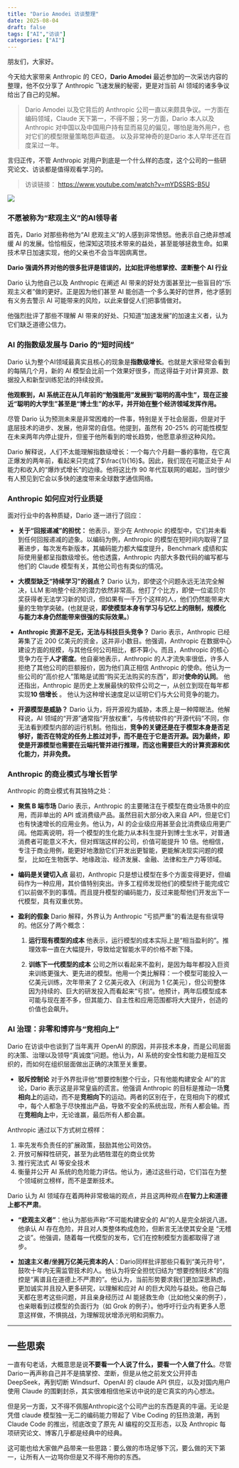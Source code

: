 ```yaml
---
title: "Dario Amodei 访谈整理"
date: 2025-08-04
draft: false
tags: ["AI","访谈"]
categories: ["AI"]
---
```


朋友们，大家好。

今天给大家带来 Anthropic 的 CEO，**Dario Amodei** 最近参加的一次采访内容的整理，他不仅分享了 Anthropic 飞速发展的秘密，更是对当前 AI 领域的诸多争议给出了自己的见解。 

> Dario Amodei 以及它背后的 Anthropic 公司一直以来颇具争议。一方面在编码领域，Claude 天下第一，不得不服；另一方面，Dario 本人以及 Anthropic 对中国以及中国用户持有显而易见的偏见，哪怕是海外用户，也对它们的模型限量策略怨声载道。 以及非常神奇的是Dario 本人早年还在百度呆过一年。 

言归正传，不管 Anthropic 对用户到底是一个什么样的态度，这个公司的一些研究论文、访谈都是值得观看学习的。 


> 访谈链接： https://www.youtube.com/watch?v=mYDSSRS-B5U 

![](https://raw.githubusercontent.com/DylanDDeng/image/main/CleanShot%202025-08-04%20at%2012.09.33%402x.png)

### 不愿被称为“悲观主义”的AI领导者 

首先，Dario 对那些称他为“AI 悲观主义”的人感到非常愤怒。他表示自己绝非想减缓 AI 的发展。恰恰相反，他深知这项技术带来的益处，甚至能够拯救生命。如果技术早日加速实现，他的父亲也不会当年因病离世。  

**Dario 强调外界对他的很多批评是错误的，比如批评他想掌控、垄断整个 AI 行业** 

Dario 认为他自己以及 Anthropic 在阐述 AI 带来的好处方面甚至比一些盲目的“乐观主义者”做的更好。正是因为他们甚至 AI 能创造一个多么美好的世界，他才感到有义务去警示 AI 可能带来的风险，以此来督促人们把事情做对。 

他强烈批评了那些不理解 AI 带来的好处、只知道“加速发展”的加速主义者，认为它们缺乏道德公信力。 

### AI 的指数级发展与 Dario 的“短时间线” 

Dario 认为整个AI领域最真实且核心的现象是**指数级增长**。也就是大家经常会看到的每隔几个月，新的 AI 模型会比前一个效果好很多，而这得益于对计算资源、数据投入和新型训练犯法的持续投资。

**他观察到，AI 系统正在从几年前的“勉强能用”发展到“聪明的高中生”，现在正接近“聪明的大学生”甚至是“博士生”的水平，并开始在整个经济领域发挥作用。** 

尽管 Dario 认为预测未来是非常困难的一件事，特别是关于社会层面，但是对于底层技术的进步、发展，他非常的自信。他提到，虽然有 20-25% 的可能性模型在未来两年内停止提升，但鉴于他所看到的增长趋势，他愿意承担这种风险。

Dario 解释说，人们不太能理解指数级增长：一个每六个月翻一番的事物，在它真正爆发的两年前，看起来只完成了$\frac{1}{16}$。因此，我们现在可能正处于 AI 能力和收入的“爆炸式增长”的边缘。他将这比作 90 年代互联网的崛起，当时很少有人预见到它会以多快的速度带来全球数字通信网络。 

### Anthropic 如何应对行业质疑 

面对行业中的各种质疑，Dario 逐一进行了回应： 

* **关于“回报递减”的担忧：** 他表示，至少在 Anthropic 的模型中，它们并未看到任何回报递减的迹象。以编码为例，Anthropic 的模型在短时间内取得了显著进步，每次发布新版本，其编码能力都大幅度提升，Benchmark 成绩和实际使用量都呈指数级增长。他也透露，Anthropic 内部大多数代码的编写都与他们的 Claude 模型有关，其他公司也有类似的情况。 

* **大模型缺乏“持续学习”的弱点？** Dario 认为，即使这个问题永远无法完全解决，LLM 影响整个经济的潜力依然非常高。他打了个比方，即使一位诺贝尔奖获得者无法学习新的知识，但如果有一千万个这样的人，他们仍然能带来大量的生物学突破。(也就是说，**即使模型本身有学习与记忆上的限制，规模化与能力本身仍然能带来很强的实际效果。**)  

* **Anthropic 资源不足无，无法与科技巨头竞争？** Dario 表示，Anthropic 已经筹集了近 200 亿美元的资金，这并非小数目。他强调，Anthropic 在数据中心建设方面的规模，与其他任何公司相比，都不算小。而且，Anthropic 的核心竞争力在于**人才密度**。他自豪地表示，Anthropic 的人才流失率很低，许多人拒绝了其他公司的巨额报价，因为他们真正相信 Anthropic 的使命。他认为一些公司的“高价挖人”策略是试图“购买无法购买的东西”，即对**使命的认同**。 他还指出，Anthropic 是历史上发展最快的软件公司之一，从创立到现在每年都实现**10 倍增长** 。 他认为这种增长速度足以证明它们与大公司竞争的能力。 

* **开源模型是威胁？** Dario 认为，将开源视为威胁，本质上是一种障眼法。他解释说，AI 领域的“开源”通常指“开放权重”，与传统软件的“开源代码”不同，你无法看到模型内部的运行机制。他指出，**竞争的关键还是在于模型本身是否足够好，能否在特定的任务上胜过对手，而不是在于它是否开源。因为最终，即使是开源模型也需要在云端托管并进行推理，而这也需要巨大的计算资源和优化能力，并非免费。** 

### Anthropic 的商业模式与增长哲学 

Anthropic 的商业模式有其独特之处： 

* **聚焦 B 端市场** Dario 表示，Anthropic 的主要赌注在于模型在商业场景中的应用，而非单出的 API 或消费级产品。虽然目前大部分收入来自 API，但是它们也有快速增长的应用业务。他认为，AI 的企业级应用甚至会比消费级应用更广阔。他距离说明，将一个模型的生化能力从本科生提升到博士生水平，对普通消费者可能意义不大，但对辉瑞这样的公司，价值可能提升 10 倍。他相信，专注于商业用例，能更好地激励它们开发出更智能，更能解决现实问题的模型， 比如在生物医学、地缘政治、经济发展、金融、法律和生产力等领域。 

* **编码是关键切入点** 最初，Anthropic 只是想让模型在多个方面变得更好，但编码作为一种应用，其价值特别突出。许多工程师发现他们的模型终于能完成它们以前做不到的事情。而且提升模型的编码能力，反过来能帮他们开发出下一代模型，具有双重优势。 

* **盈利的假象** Dario 解释，外界认为 Anthropic “亏损严重”的看法是有些误导的。他区分了两个概念：

	1. **运行现有模型的成本** 他表示，运行模型的成本实际上是“相当盈利的”。推理效率一直在大幅提升，导致给定智能水平的价格不断下降。 
    
    2. **训练下一代模型的成本** 公司之所以看起来不盈利，是因为每年都投入巨资来训练更强大、更先进的模型。他用一个类比解释：一个模型可能投入一亿美元训练，次年带来了 2 亿美元收入（利润为 1 亿美元），但公司整体因为持续的、巨大的研发投入而看起来“亏损”。他预计，两年后模型成本可能与现在差不多，但其能力、自主性和应用范围都将大大提升，创造的价值也会飙升。
    
### AI 治理：非零和博弈与“竞相向上” 

Dario 在访谈中也谈到了当年离开 OpenAI 的原因，并非技术本身，而是公司层面的决策、治理以及领导“真诚度”问题。他认为，AI 系统的安全性和能力是相互交织的，而如何在组织层面做出正确的决策至关重要。

* **驳斥控制论** 对于外界批评他“想要控制整个行业，只有他能构建安全 AI”的言论，Dario 表示这是非常皇庙的谎言。他强调 Anthropic 的目标是推动一场**竞相向上**的运动，而不是**竞相向下**的运动。两者的区别在于，在竞相向下的模式中，每个人都急于尽快推出产品，导致不安全的系统出现，所有人都会输。而在**竞相向上**中，无论谁赢，最后所有人都会赢。

Anthropic 通过以下方式树立榜样： 

1. 率先发布负责任的扩展政策，鼓励其他公司效仿。 
2. 开放可解释性研究，甚至为此牺牲潜在的商业优势 
3. 推行宪法式 AI 等安全技术 
4. 衡量并公开 AI 系统的危险能力评估。他认为，通过这些行动，它们旨在为整个领域树立榜样，而不是垄断技术。

Dario 认为 AI 领域存在着两种非常极端的观点，并且这两种观点**在智力上和道德上都不严肃**。 

*  **“悲观主义者”**：他认为那些声称“不可能构建安全的 AI”的人是完全胡说八道。他承认 AI 存在危险，并且对人类整体构成危险，但断言无法使其安全是 “无稽之谈”。他强调，随着每一代模型的发布，它们在控制模型方面都取得了进步。 
    
* **加速主义者/坐拥万亿美元资本的人**：Dario同样批评那些只看到“美元符号”，鼓吹十年内无需监管技术的人。他认为将安全担忧归结为“想要控制技术”的指控是“离谱且在道德上不严肃的”。他认为，当前形势要求我们更加深思熟虑，更加诚实并且投入更多研究，以理解和应对 AI 的巨大风险与益处。他自己每天都在思考这些问题，并且亲身经历过 AI 能拯救生命（比如他父亲的例子），也亲眼看到过模型的负面行为（如 Grok 的例子）。他呼吁行业内有更多人愿意这样做，不惧挑战，为理解现状增添光明和洞察力。   

--- 

## 一些思索 

一直有句老话，大概意思是说**不要看一个人说了什么，要看一个人做了什么**。尽管Dario一再声称自己并不是搞掌控、垄断，但是从他之前发文公开抨击 DeepSeek，再到切断 Windsurf、OpenAI 的 claude API 供应，以及对国内用户使用 Claude 的围剿封杀，其实很难相信他采访中说的是它真实的内心想法。

但是另一方面，又不得不佩服Anthropic这个公司产出的东西是真的牛逼。无论是凭借 claude 模型独一无二的编码能力带起了 Vibe Coding 的狂热浪潮，再到 Claude Code 的推出，彻底改变了原先 AI 编程的交互形态，以及 Anthropic 每项研究论文、博客几乎都是经典中的经典。 

这可能也给大家做产品带来一些思路：要么做的市场足够下沉，要么做的天下第一，让所有人一边骂你但是又不得不用你的东西。

    






